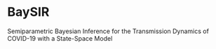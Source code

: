 # BaySIR
Semiparametric Bayesian Inference for the Transmission Dynamics of COVID-19 with a State-Space Model



